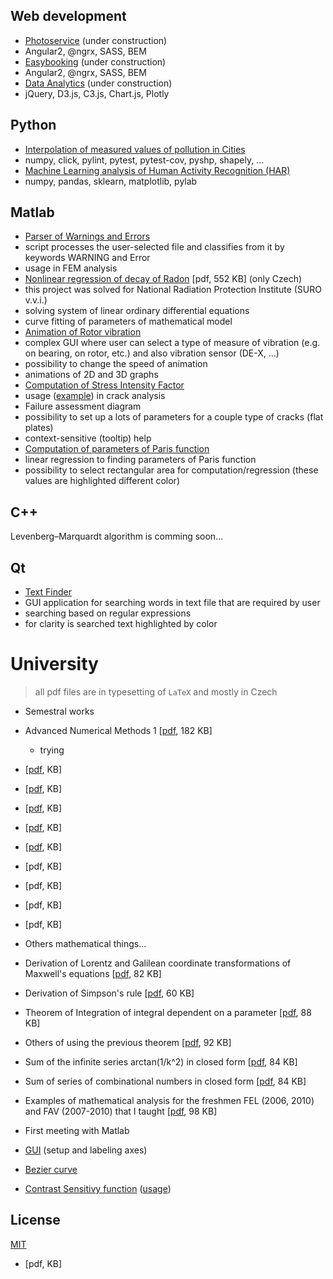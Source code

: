 ## Web development
* [Photoservice](http://fotoservice.surge.sh/) (under construction)
 * Angular2, @ngrx, SASS, BEM
* [Easybooking](http://easybooking.surge.sh/) (under construction)
 * Angular2, @ngrx, SASS, BEM
* [Data Analytics](http://data-analytics.cz/) (under construction)
 * jQuery, D3.js, C3.js, Chart.js, Plotly

## Python ##
* [Interpolation of measured values of pollution in Cities](https://github.com/ondrej-tucek/city-pollution)
 * numpy, click, pylint, pytest, pytest-cov, pyshp, shapely, ...
* [Machine Learning analysis of Human Activity Recognition (HAR)](https://github.com/ondrej-tucek/Machine-Learning-HAR)
 * numpy, pandas, sklearn, matplotlib, pylab

## Matlab
* [Parser of Warnings and Errors](https://github.com/ondrej-tucek/my-works/tree/master/files/Matlab_parser-Warning-Error)
 * script processes the user-selected file and classifies from it by keywords WARNING and Error
 * usage in FEM analysis
* [Nonlinear regression of decay of Radon](https://github.com/ondrej-tucek/my-works/blob/master/files/Matlab_SURO_radon-%20lsqcurvefit.pdf) \[pdf, 552 KB\] (only Czech)
 * this project was solved for National Radiation Protection Institute (SURO v.v.i.)
 * solving system of linear ordinary differential equations
 * curve fitting of parameters of mathematical model
* [Animation of Rotor vibration](https://github.com/ondrej-tucek/my-works/blob/master/imgs/Matlab_app_animation-vibration-of-rotor.png)
 * complex GUI where user can select a type of measure of vibration (e.g. on bearing, on rotor, etc.) and also vibration sensor (DE-X, ...)
 * possibility to change the speed of animation
 * animations of 2D and 3D graphs 
* [Computation of Stress Intensity Factor](https://github.com/ondrej-tucek/my-works/blob/master/imgs/Matlab_app_cracks-view-init.png)
 * usage \([example](https://github.com/ondrej-tucek/my-works/blob/master/imgs/Matlab_app_cracks-view-usage.png)\) in crack analysis
 * Failure assessment diagram
 * possibility to set up a lots of parameters for a couple type of cracks (flat plates)
 * context-sensitive (tooltip) help
* [Computation of parameters of Paris function](https://github.com/ondrej-tucek/my-works/blob/master/imgs/Matlab_fig_paris-law.png)
 * linear regression to finding parameters of Paris function
 * possibility to select rectangular area for computation/regression (these values are highlighted different color)

## C++
Levenberg–Marquardt algorithm is comming soon...

## Qt
* [Text Finder](https://github.com/ondrej-tucek/my-works/blob/master/imgs/Qt_app_TextFinder.png)
 * GUI application for searching words in text file that are required by user
 * searching based on regular expressions
 * for clarity is searched text highlighted by color
 
# University
> all pdf files are in typesetting of `LaTeX` and mostly in Czech 

* Semestral works
 * Advanced Numerical Methods 1 \[[pdf](/files/Numericke-reseni-nelinearni-soustavy-ODR.pdf), 182 KB\]
    * trying
 * \[[pdf](/files/), KB\]
 * \[[pdf](/files/), KB\]
 * \[[pdf](/files/), KB\]
 * \[[pdf](/files/), KB\]
 * \[[pdf](/files/), KB\]
 * []() \[pdf, KB\]
 * []() \[pdf, KB\]
 * []() \[pdf, KB\]
 * []() \[pdf, KB\]
 
* Others mathematical things...
 * Derivation of Lorentz and Galilean coordinate transformations of Maxwell's equations \[[pdf](/files/Lorenzova-Galileova-transformace.pdf), 82 KB\]
 * Derivation of Simpson's rule \[[pdf](/files/odvozeni-simpsonova-pravidla.pdf), 60 KB\]
 * Theorem of Integration of integral dependent on a parameter \[[pdf](/files/integrace-podle-parametru.pdf), 88 KB\]
 * Others of using the previous theorem \[[pdf](/files/integrace-podle-parametru-priklady.pdf), 92 KB\]
 * Sum of the infinite series arctan(1/k^2) in closed form \[[pdf](/files/sum-atan.pdf), 84 KB\]
 * Sum of series of combinational numbers in closed form \[[pdf](/files/sum-binom-series.pdf), 84 KB\]
 * Examples of mathematical analysis for the freshmen FEL (2006, 2010) and FAV (2007-2010) that I taught \[[pdf](/files/extremy-funkci.pdf), 98 KB\]

* First meeting with Matlab
 * [GUI](https://github.com/ondrej-tucek/my-works/blob/master/imgs/Matlab_app_change-label-axes.png) \(setup and labeling axes\)
 * [Bezier curve](https://github.com/ondrej-tucek/my-works/blob/master/imgs/Matlab_fig_Bezier-curve.png)
 * [Contrast Sensitivy function](https://github.com/ondrej-tucek/my-works/blob/master/imgs/Matlab_app_CSF-view-init.png) \([usage](https://github.com/ondrej-tucek/my-works/blob/master/imgs/Matlab_app_CSF-view-usage.png)\)
  
## License
 [MIT](/LICENSE)

* []() \[pdf, KB\]  